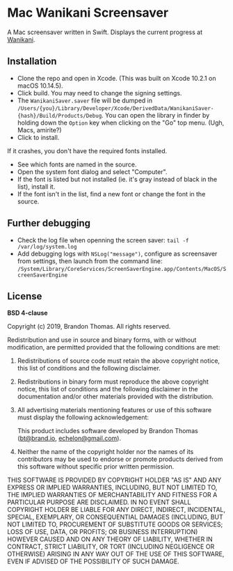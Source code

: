 Mac Wanikani Screensaver
========================
A Mac screensaver written in Swift. Displays the current progress at
[Wanikani](https://www.wanikani.com/).

Installation
------------
- Clone the repo and open in Xcode. (This was built on Xcode 10.2.1 on
  macOS 10.14.5).
- Click build. You may need to change the signing settings.
- The `WanikaniSaver.saver` file will be dumped in
  `/Users/{you}/Library/Developer/Xcode/DerivedData/WanikaniSaver-{hash}/Build/Products/Debug`.
  You can open the library in finder by holding down the `Option` key
  when clicking on the "Go" top menu. (Ugh, Macs, amirite?)
- Click to install.

If it crashes, you don't have the required fonts installed.

- See which fonts are named in the source.
- Open the system font dialog and select "Computer".
- If the font is listed but not installed (ie. it's gray instead of black
  in the list), install it.
- If the font isn't in the list, find a new font or change the font in
  the source.

Further debugging
-----------------
- Check the log file when openning the screen saver:
  `tail -f /var/log/system.log`
- Add debugging logs with `NSLog("message")`, configure as screensaver from settings,
  then launch from the command line:
  `/System/Library/CoreServices/ScreenSaverEngine.app/Contents/MacOS/ScreenSaverEngine`

License
-------
**BSD 4-clause**

Copyright (c) 2019, Brandon Thomas. All rights reserved.

Redistribution and use in source and binary forms, with or without
modification, are permitted provided that the following conditions are
met:

1. Redistributions of source code must retain the above copyright
   notice, this list of conditions and the following disclaimer.

2. Redistributions in binary form must reproduce the above copyright
   notice, this list of conditions and the following disclaimer in the
   documentation and/or other materials provided with the distribution.

3. All advertising materials mentioning features or use of this software
   must display the following acknowledgement:

   This product includes software developed by Brandon Thomas
   (bt@brand.io, echelon@gmail.com).

4. Neither the name of the copyright holder nor the names of its
   contributors may be used to endorse or promote products derived from
   this software without specific prior written permission.

THIS SOFTWARE IS PROVIDED BY COPYRIGHT HOLDER "AS IS" AND ANY EXPRESS OR
IMPLIED WARRANTIES, INCLUDING, BUT NOT LIMITED TO, THE IMPLIED
WARRANTIES OF MERCHANTABILITY AND FITNESS FOR A PARTICULAR PURPOSE ARE
DISCLAIMED. IN NO EVENT SHALL COPYRIGHT HOLDER BE LIABLE FOR ANY DIRECT,
INDIRECT, INCIDENTAL, SPECIAL, EXEMPLARY, OR CONSEQUENTIAL DAMAGES
(INCLUDING, BUT NOT LIMITED TO, PROCUREMENT OF SUBSTITUTE GOODS OR
SERVICES; LOSS OF USE, DATA, OR PROFITS; OR BUSINESS INTERRUPTION)
HOWEVER CAUSED AND ON ANY THEORY OF LIABILITY, WHETHER IN CONTRACT,
STRICT LIABILITY, OR TORT (INCLUDING NEGLIGENCE OR OTHERWISE) ARISING IN
ANY WAY OUT OF THE USE OF THIS SOFTWARE, EVEN IF ADVISED OF THE
POSSIBILITY OF SUCH DAMAGE.
